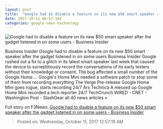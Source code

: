 ```yaml
---
layout: post
title:  "Google had to disable a feature on its new $50 smart speaker after the gadget listened in on some users - Business Insider"
date: 2017-10-11 00:57:19Z
categories: google-news-technology
---
```


![Google had to disable a feature on its new $50 smart speaker after the gadget listened in on some users - Business Insider](http://static6.businessinsider.com/image/59d6bbf8351ccf1f008b8e84-1190-625/google-had-to-disable-a-feature-on-its-new-50-smart-speaker-after-the-gadget-listened-in-on-some-users.jpg)

Business Insider Google had to disable a feature on its new $50 smart speaker after the gadget listened in on some users Business Insider Google rushed out a fix to a glitch in its latest smart speaker last week that caused the device to surreptitiously record the conversations of its early testers without their knowledge or consent. The bug affected a small number of the Google Home ... Google's Home Mini needed a software patch to stop some of them from recording everything The Verge Pre-release Google Home Mini goes rogue, starts recording 24/7 Ars Technica A messed up Google Home Mini recorded a tech reporter 24/7 TechCrunch WIRED - CNET - Washington Post - SlashGear all 40 news articles »


Full story on F3News: [Google had to disable a feature on its new $50 smart speaker after the gadget listened in on some users - Business Insider](http://www.f3nws.com/n/gxCcE)

> Posted on: Wednesday, October 11, 2017 12:57:19 AM
